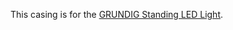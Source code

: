 This casing is for the [GRUNDIG Standing LED Light](https://www.bol.com/nl/nl/p/grundig-staande-led-hoeklamp-140-x-30-x-30-cm-230v-rgbw-licht-5w-met-muziek-360-lm/9300000126380695/).